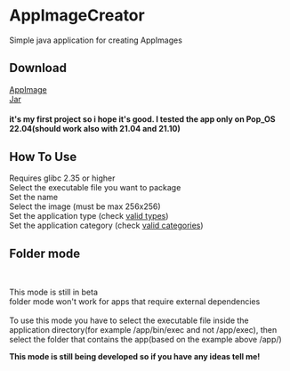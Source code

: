 <!DOCTYPE html>
<html>
<head>
</head>
<body>
<h1>AppImageCreator</h1>
<p>Simple java application for creating AppImages</p>
  
  <h2>Download</h2>
  
<a href="https://github.com/SalaniLeo/AppImageCreator/releases/download/v1.0/appimage-creator-v1.0-x86_64.AppImage" target="_blank" rel="noopener"> AppImage</a><br> 
  <a href="https://github.com/SalaniLeo/AppImageCreator/releases/download/v1.0/AppImage-Creator.jar" target="_blank" rel="noopener"> Jar</a><br> 
  
  <h4>it's my first project so i hope it's good. I tested the app only on Pop_OS 22.04(should work also with 21.04 and 21.10)<h4>
  
  <h2>How To Use</h2>
  
   <p>Requires glibc 2.35 or higher <br> 
    Select the executable file you want to package <br> 
    Set the name <br> Select the image (must be max 256x256) <br> 
    Set the application type (check <a href="https://specifications.freedesktop.org/desktop-entry-spec/desktop-entry-spec-latest.html" target="_blank"> valid types</a>)<br> 
     Set the application category (check <a href="https://specifications.freedesktop.org/menu-spec/menu-spec-1.0.html#category-registry" target="_blank">  valid categories</a>) <br> 
    
  <h2>Folder mode</h2> <br>
  <p> This mode is still in beta <br> 
    folder mode won't work for apps that require external dependencies 
    <br> <br> 
    To use this mode you have to select the executable file inside the application directory(for example /app/bin/exec and not /app/exec), then select the     folder that contains the app(based on the example above /app/)
  
  <b>This mode is still being developed so if you have any ideas tell me!<b>
  
 </p>

  
  </body>
</html>

